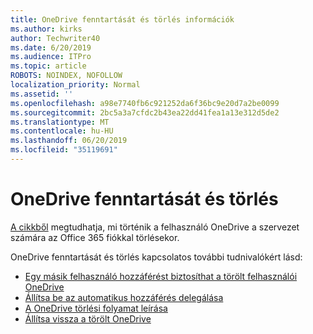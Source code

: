 ```yaml
---
title: OneDrive fenntartását és törlés információk
ms.author: kirks
author: Techwriter40
ms.date: 6/20/2019
ms.audience: ITPro
ms.topic: article
ROBOTS: NOINDEX, NOFOLLOW
localization_priority: Normal
ms.assetid: ''
ms.openlocfilehash: a98e7740fb6c921252da6f36bc9e20d7a2be0099
ms.sourcegitcommit: 2bc5a3a7cfdc2b43ea22dd41fea1a13e312d5de2
ms.translationtype: MT
ms.contentlocale: hu-HU
ms.lasthandoff: 06/20/2019
ms.locfileid: "35119691"
---
```

# <a name="onedrive-retention-and-deletion"></a>OneDrive fenntartását és törlés

[A cikkből](https://docs.microsoft.com/onedrive/restore-deleted-onedrive) megtudhatja, mi történik a felhasználó OneDrive a szervezet számára az Office 365 fiókkal törlésekor.

OneDrive fenntartását és törlés kapcsolatos további tudnivalókért lásd:

- [Egy másik felhasználó hozzáférést biztosíthat a törölt felhasználói OneDrive](https://docs.microsoft.com/onedrive/retention-and-deletion#give-another-user-access-to-a-deleted-users-onedrive)
- [Állítsa be az automatikus hozzáférés delegálása](https://docs.microsoft.com/onedrive/retention-and-deletion#configure-automatic-access-delegation)
- [A OneDrive törlési folyamat leírása](https://docs.microsoft.com/onedrive/retention-and-deletion#the-onedrive-deletion-process)
- [Állítsa vissza a törölt OneDrive](https://docs.microsoft.com/onedrive/retention-and-deletion#configure-automatic-access-delegation)